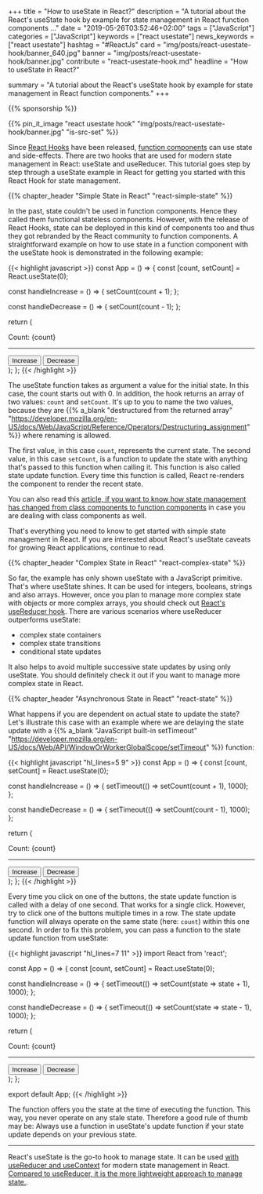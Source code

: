 +++
title = "How to useState in React?"
description = "A tutorial about the React's useState hook by example for state management in React function components ..."
date = "2019-05-26T03:52:46+02:00"
tags = ["JavaScript"]
categories = ["JavaScript"]
keywords = ["react usestate"]
news_keywords = ["react usestate"]
hashtag = "#ReactJs"
card = "img/posts/react-usestate-hook/banner_640.jpg"
banner = "img/posts/react-usestate-hook/banner.jpg"
contribute = "react-usestate-hook.md"
headline = "How to useState in React?"

summary = "A tutorial about the React's useState hook by example for state management in React function components."
+++

{{% sponsorship %}}

{{% pin_it_image "react usestate hook" "img/posts/react-usestate-hook/banner.jpg" "is-src-set" %}}

Since [React Hooks](https://www.robinwieruch.de/react-hooks/) have been released, [function components](https://www.robinwieruch.de/react-function-component/) can use state and side-effects. There are two hooks that are used for modern state management in React: useState and useReducer. This tutorial goes step by step through a useState example in React for getting you started with this React Hook for state management.

{{% chapter_header "Simple State in React" "react-simple-state" %}}

In the past, state couldn't be used in function components. Hence they called them functional stateless components. However, with the release of React Hooks, state can be deployed in this kind of components too and thus they got rebranded by the React community to function components. A straightforward example on how to use state in a function component with the useState hook is demonstrated in the following example:

{{< highlight javascript >}}
const App = () => {
  const [count, setCount] = React.useState(0);

  const handleIncrease = () => {
    setCount(count + 1);
  };

  const handleDecrease = () => {
    setCount(count - 1);
  };

  return (
    <div>
      Count: {count}
      <hr />
      <div>
        <button type="button" onClick={handleIncrease}>
          Increase
        </button>
        <button type="button" onClick={handleDecrease}>
          Decrease
        </button>
      </div>
    </div>
  );
};
{{< /highlight >}}

The useState function takes as argument a value for the initial state. In this case, the count starts out with 0. In addition, the hook returns an array of two values: `count` and `setCount`. It's up to you to name the two values, because they are {{% a_blank "destructured from the returned array" "https://developer.mozilla.org/en-US/docs/Web/JavaScript/Reference/Operators/Destructuring_assignment" %}} where renaming is allowed.

The first value, in this case `count`, represents the current state. The second value, in this case `setCount`, is a function to update the state with anything that's passed to this function when calling it. This function is also called state update function. Every time this function is called, React re-renders the component to render the recent state.

You can also read this [article, if you want to know how state management has changed from class components to function components](https://www.robinwieruch.de/react-hooks-migration/) in case you are dealing with class components as well.

That's everything you need to know to get started with simple state management in React. If you are interested about React's useState caveats for growing React applications, continue to read.

{{% chapter_header "Complex State in React" "react-complex-state" %}}

So far, the example has only shown useState with a JavaScript primitive. That's where useState shines. It can be used for integers, booleans, strings and also arrays. However, once you plan to manage more complex state with objects or more complex arrays, you should check out [React's useReducer hook](https://www.robinwieruch.de/react-usereducer-hook). There are various scenarios where useReducer outperforms useState:

* complex state containers
* complex state transitions
* conditional state updates

It also helps to avoid multiple successive state updates by using only useState. You should definitely check it out if you want to manage more complex state in React.

{{% chapter_header "Asynchronous State in React" "react-state" %}}

What happens if you are dependent on actual state to update the state? Let's illustrate this case with an example where we are delaying the state update with a {{% a_blank "JavaScript built-in setTimeout" "https://developer.mozilla.org/en-US/docs/Web/API/WindowOrWorkerGlobalScope/setTimeout" %}} function:

{{< highlight javascript "hl_lines=5 9" >}}
const App = () => {
  const [count, setCount] = React.useState(0);

  const handleIncrease = () => {
    setTimeout(() => setCount(count + 1), 1000);
  };

  const handleDecrease = () => {
    setTimeout(() => setCount(count - 1), 1000);
  };

  return (
    <div>
      Count: {count}
      <hr />
      <div>
        <button type="button" onClick={handleIncrease}>
          Increase
        </button>
        <button type="button" onClick={handleDecrease}>
          Decrease
        </button>
      </div>
    </div>
  );
};
{{< /highlight >}}

Every time you click on one of the buttons, the state update function is called with a delay of one second. That works for a single click. However, try to click one of the buttons multiple times in a row. The state update function will always operate on the same state (here: `count`) within this one second. In order to fix this problem, you can pass a function to the state update function from useState:

{{< highlight javascript "hl_lines=7 11" >}}
import React from 'react';

const App = () => {
  const [count, setCount] = React.useState(0);

  const handleIncrease = () => {
    setTimeout(() => setCount(state => state + 1), 1000);
  };

  const handleDecrease = () => {
    setTimeout(() => setCount(state => state - 1), 1000);
  };

  return (
    <div>
      Count: {count}
      <hr />
      <div>
        <button type="button" onClick={handleIncrease}>
          Increase
        </button>
        <button type="button" onClick={handleDecrease}>
          Decrease
        </button>
      </div>
    </div>
  );
};

export default App;
{{< /highlight  >}}

The function offers you the state at the time of executing the function. This way, you never operate on any stale state. Therefore a good rule of thumb may be: Always use a function in useState's update function if your state update depends on your previous state.

<hr class="section-divider">

React's useState is the go-to hook to manage state. It can be used [with useReducer and useContext](https://www.robinwieruch.de/react-state-usereducer-usestate-usecontext/) for modern state management in React. [Compared to useReducer, it is the more lightweight approach to manage state.](https://www.robinwieruch.de/react-usereducer-vs-usestate/).
